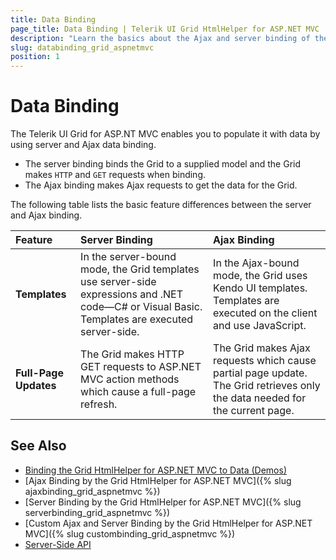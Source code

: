 ```yaml
---
title: Data Binding
page_title: Data Binding | Telerik UI Grid HtmlHelper for ASP.NET MVC
description: "Learn the basics about the Ajax and server binding of the Telerik UI Grid HtmlHelper for ASP.NET MVC."
slug: databinding_grid_aspnetmvc
position: 1
---
```


# Data Binding

The Telerik UI Grid for ASP.NT MVC enables you to populate it with data by using server and Ajax data binding.

* The server binding binds the Grid to a supplied model and the Grid makes `HTTP` and `GET` requests when binding.
* The Ajax binding makes Ajax requests to get the data for the Grid.

The following table lists the basic feature differences between the server and Ajax binding.

|**Feature**  |**Server Binding** |**Ajax Binding** |
|:---         |:---               |:---             |
|**Templates** |In the server-bound mode, the Grid templates use server-side expressions and .NET code&mdash;C# or Visual Basic. Templates are executed server-side. |In the Ajax-bound mode, the Grid uses Kendo UI templates. Templates are executed on the client and use JavaScript. |
|**Full-Page Updates** |The Grid makes HTTP GET requests to ASP.NET MVC action methods which cause a full-page refresh. |The Grid makes Ajax requests which cause partial page update. The Grid retrieves only the data needed for the current page.|

## See Also

* [Binding the Grid HtmlHelper for ASP.NET MVC to Data (Demos)](https://demos.telerik.com/aspnet-mvc/grid/local-data-binding)
* [Ajax Binding by the Grid HtmlHelper for ASP.NET MVC]({% slug ajaxbinding_grid_aspnetmvc %})
* [Server Binding by the Grid HtmlHelper for ASP.NET MVC]({% slug serverbinding_grid_aspnetmvc %})
* [Custom Ajax and Server Binding by the Grid HtmlHelper for ASP.NET MVC]({% slug custombinding_grid_aspnetmvc %})
* [Server-Side API](/api/grid)
